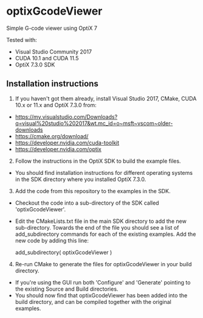 # optixGcodeViewer
Simple G-code viewer using OptiX 7

Tested with:
 * Visual Studio Community 2017
 * CUDA 10.1 and CUDA 11.5
 * OptiX 7.3.0 SDK

## Installation instructions

1. If you haven't got them already, install Visual Studio 2017, CMake, CUDA 10.x or 11.x and OptiX 7.3.0 from:
  * https://my.visualstudio.com/Downloads?q=visual%20studio%202017&wt.mc_id=o~msft~vscom~older-downloads
  * https://cmake.org/download/
  * https://developer.nvidia.com/cuda-toolkit
  * https://developer.nvidia.com/optix

2. Follow the instructions in the OptiX SDK to build the example files.
  * You should find installation instructions for different operating systems in the SDK directory where you installed OptiX 7.3.0.

3. Add the code from this repository to the examples in the SDK.
  * Checkout the code into a sub-directory of the SDK called 'optixGcodeViewer'.
  * Edit the CMakeLists.txt file in the main SDK directory to add the new sub-directory. Towards the end of the file you should see a list of add_subdirectory commands for each of the existing examples. Add the new code by adding this line:

    add_subdirectory( optixGcodeViewer       )

4. Re-run CMake to generate the files for optixGcodeViewer in your build directory.
  * If you're using the GUI run both 'Configure' and 'Generate' pointing to the existing Source and Build directories.
  * You should now find that optixGcodeViewer has been added into the build directory, and can be compiled together with the original examples.

